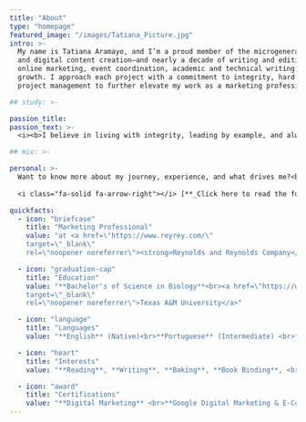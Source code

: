 ```yaml
---
title: "About"
type: "homepage"
featured_image: "/images/Tatiana_Picture.jpg"
intro: >-
  My name is Tatiana Aramayo, and I’m a proud member of the microgeneration known as Zillennials. I'm a Marketing Professional with over five years of experience in marketing, trade show coordination,
  and digital content creation—and nearly a decade of writing and editing practice. With a scientific mindset and a passion for storytelling, I bring a detail-oriented approach to content creation,
  online marketing, event coordination, academic and technical writing, and customer experience. <br><br>Blending logic with creativity, I’ve built a career defined by curiosity, leadership, and continuous
  growth. I approach each project with a commitment to integrity, hard work, and a genuine enthusiasm to learn. I'm currently focused on expanding my expertise in communication, digital strategy, and
  project management to further elevate my work as a marketing professional.

## study: >-

passion_title:
passion_text: >-
  <i><b>I believe in living with integrity, leading by example, and always staying curious</b></i>

## mix: >-

personal: >-
  Want to know more about my journey, experience, and what drives me?<br><br>
  
  <i class="fa-solid fa-arrow-right"></i> [**_Click here to read the full story_**](/whoistut/)

quickfacts:
  - icon: "briefcase"
    title: "Marketing Professional"
    value: "at <a href=\"https://www.reyrey.com/\"
    target=\"_blank\"
    rel=\"noopener noreferrer\"><strong>Reynolds and Reynolds Company</strong></a>"

  - icon: "graduation-cap"
    title: "Education"
    value: "**Bachelor's of Science in Biology**<br><a href=\"https://www.tamu.edu/index.html\"
    target=\"_blank\"
    rel=\"noopener noreferrer\">Texas A&M University</a>"

  - icon: "language"
    title: "Languages"
    value: "**English** (Native)<br>**Portuguese** (Intermediate) <br>**Spanish** (Basic)"

  - icon: "heart"
    title: "Interests"
    value: "**Reading**, **Writing**, **Baking**, **Book Binding**, <br>**Art**, **Music**, **Hiking**, **Gaming**, **Martial Arts**"

  - icon: "award"
    title: "Certifications"
    value: "**Digital Marketing** <br>**Google Digital Marketing & E-Commerce** <br>**HubSpot Marketing Software** <br>**Fundamental Certification Course** <br>**Python**"
---
```

